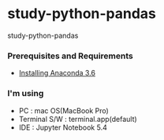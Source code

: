 # study-python-pandas
study-python-pandas

### Prerequisites and Requirements

* [Installing Anaconda 3.6](https://www.anaconda.com)

### I'm using

* PC : mac OS(MacBook Pro)
* Terminal S/W : terminal.app(default)
* IDE :  Jupyter Notebook 5.4

